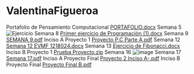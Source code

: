 # ValentinaFigueroa
Portafolio de Pensamiento Computacional
[PORTAFOLIO.docx](https://github.com/Valentinaafigueroa/ValentinaFigueroa/files/15300687/PORTAFOLIO.docx)
Semana 5![Ejercicio ](https://github.com/Valentinaafigueroa/ValentinaFigueroa/assets/162158387/b0162707-3798-4258-bc77-085fdfccff8d)
Semana 8 [Primer ejercicio de Programaciòn (1).docx](https://github.com/Valentinaafigueroa/ValentinaFigueroa/files/15382698/Primer.ejercicio.de.Programacion.1.docx)
Semana 9 
[SEMANA 9.pdf](https://github.com/Valentinaafigueroa/ValentinaFigueroa/files/15382714/SEMANA.9.pdf)
Inciso A Proyecto 1
[Proyecto P.C Parte A.pdf](https://github.com/Valentinaafigueroa/ValentinaFigueroa/files/15382742/Proyecto.P.C.Parte.A.pdf)
Semana 12
[Semana 12 EVMF 1218024.docx](https://github.com/Valentinaafigueroa/ValentinaFigueroa/files/15382748/Semana.12.EVMF.1218024.docx)
Semana 13
[Ejercicio de Fibonacci.docx](https://github.com/Valentinaafigueroa/ValentinaFigueroa/files/15382750/Ejercicio.de.Fibonacci.docx)
Inciso B Proyecto 1
[Prueba Proyecto.zip](https://github.com/Valentinaafigueroa/ValentinaFigueroa/files/15382756/Prueba.Proyecto.zip)
Semana 16
![image](https://github.com/Valentinaafigueroa/ValentinaFigueroa/assets/162158387/0e4376dc-e46b-4680-bc3a-2b88f2dabfbe)
Semana 17
[Semana 17.pdf](https://github.com/Valentinaafigueroa/ValentinaFigueroa/files/15382772/Semana.17.pdf)
Inciso A Proyecto Final
[Proyecto 2 Inciso A-.pdf](https://github.com/Valentinaafigueroa/ValentinaFigueroa/files/15382774/Proyecto.2.Inciso.A-.pdf)
Inciso B Proyecto Final
[Proyecto Final B.pdf](https://github.com/Valentinaafigueroa/ValentinaFigueroa/files/15382790/Proyecto.Final.B.pdf)






